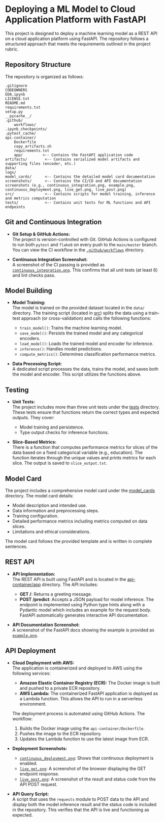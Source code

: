 # Deploying a ML Model to Cloud Application Platform with FastAPI

This project is designed to deploy a machine learning model as a REST API on a cloud application platform using FastAPI. The repository follows a structured approach that meets the requirements outlined in the project rubric.

## Repository Structure

The repository is organized as follows:

```
.gitignore
CODEOWNERS
EDA.ipynb
LICENSE.txt
README.md
requirements.txt
setup.py
__pycache__/
.github/
    workflows/
.ipynb_checkpoints/
.pytest_cache/
api-container/
    Dockerfile
    copy_artifacts.sh
    requirements.txt
    app/         <-- Contains the FastAPI application code
artifacts/        <-- Contains serialized model artifacts and supporting files (encoder, etc.)
data/
logs/
model_cards/      <-- Contains the detailed model card documentation
screenshots/      <-- Contains the CI/CD and API documentation screenshots (e.g., continuous_integration.png, example.png, continuous_deployment.png, live_get.png, live_post.png)
src/              <-- Contains scripts for model training, inference and metrics computation
tests/            <-- Contains unit tests for ML functions and API endpoints
```

## Git and Continuous Integration

- **Git Setup & GitHub Actions:**  
  The project is version-controlled with Git. GitHub Actions is configured to run both `pytest` and `flake8` on every push to the `main/master` branch. You can view the CI workflow in the [`.github/workflows`](.github/workflows/) directory.

- **Continuous Integration Screenshot:**  
  A screenshot of the CI passing is provided as [`continuous_integration.png`](screenshots/continuous_integration.png). This confirms that all unit tests (at least 6) and lint checks pass.

## Model Building

- **Model Training:**  
  The model is trained on the provided dataset located in the `data/` directory. The training script (located in [src](src/)) splits the data using a train-test approach (or cross-validation) and calls the following functions:
  - `train_model()`: Trains the machine learning model.
  - `save_model()`: Persists the trained model and any categorical encoders.
  - `load_model()`: Loads the trained model and encoder for inference.
  - `inference()`: Handles model predictions.
  - `compute_metrics()`: Determines classification performance metrics.

- **Data Processing Script:**  
  A dedicated script processes the data, trains the model, and saves both the model and encoder. This script utilizes the functions above.

## Testing

- **Unit Tests:**  
  The project includes more than three unit tests under the [tests](tests/) directory. These tests ensure that functions return the correct types and expected outputs. They cover:
  - Model training and persistence.
  - Type output checks for inference functions.
  
- **Slice-Based Metrics:**  
  There is a function that computes performance metrics for slices of the data based on a fixed categorical variable (e.g., education). The function iterates through the unique values and prints metrics for each slice. The output is saved to `slice_output.txt`.

## Model Card

The project includes a comprehensive model card under the [model_cards](model_cards/) directory. The model card details:
- Model description and intended use.
- Data information and preprocessing steps.
- Training configuration.
- Detailed performance metrics including metrics computed on data slices.
- Limitations and ethical considerations.
  
The model card follows the provided template and is written in complete sentences.

## REST API

- **API Implementation:**  
  The REST API is built using FastAPI and is located in the [api-container/app](api-container/app/) directory. The API includes:
  - **GET /**: Returns a greeting message.
  - **POST /predict**: Accepts a JSON payload for model inference. The endpoint is implemented using Python type hints along with a Pydantic model which includes an example for the request body. FastAPI automatically generates interactive API documentation.

- **API Documentation Screenshot:**  
  A screenshot of the FastAPI docs showing the example is provided as [`example.png`](screenshots/example.png).

## API Deployment

- **Cloud Deployment with AWS:**  
  The application is containerized and deployed to AWS using the following services:
  - **Amazon Elastic Container Registry (ECR):** The Docker image is built and pushed to a private ECR repository.
  - **AWS Lambda:** The containerized FastAPI application is deployed as a Lambda function. This allows the API to run in a serverless environment.

  The deployment process is automated using GitHub Actions. The workflow:
  1. Builds the Docker image using the `api-container/Dockerfile`.
  2. Pushes the image to the ECR repository.
  3. Updates the Lambda function to use the latest image from ECR.

- **Deployment Screenshots:**  
  - [`continuous_deployment.png`](screenshots/continuous_deployment.png): Shows that continuous deployment is enabled.
  - [`live_get.png`](screenshots/live_get.png): A screenshot of the browser displaying the GET endpoint response.
  - [`live_post.png`](screenshots/live_post.png): A screenshot of the result and status code from the API POST request.

- **API Query Script:**  
  A script that uses the `requests` module to POST data to the API and display both the model inference result and the status code is included in the repository. This verifies that the API is live and functioning as expected.
